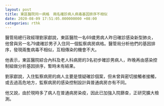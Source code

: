 ```yaml
---
layout: post
title: 東區醫院同一病格　兩名確診病人病毒基因排序不相似
date: 2020-08-09 17:51:05.000000000 +08:00
categories: rthk
---
```


醫管局總行政經理劉家獻說，東區醫院一名69歲男病人昨日確診感染新型肺炎，他曾與另一名79歲確診男子入住同一個監察病房病格。醫管局分析他們的基因排序，發現兩隻病毒不相似，互相傳染的機會不大。

他表示，東區醫院綜合內科及老人科病房的3名初步確診男病人，昨晚再由感染控制組做分析基因排序，暫時未有結果。

劉家獻說，入住監察病房的病人主要是懷疑確診個案，但未曾與密切接觸者接觸，或去過高危地方，監察病房的感染控制設計與普通病房亦有不同。

他又說，由於現時多了病人在普通病房染疫，因此已加強入院篩查，正研究擴大檢測。
